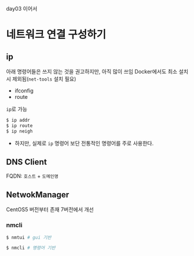 day03 이어서

# 네트워크 연결 구성하기

## ip

아래 명령어들은 쓰지 않는 것을 권고하지만, 아직 많이 쓰임
Docker에서도 최소 설치 시 제외됨(`net-tools` 설치 필요)
- ifconfig
- route

`ip`로 가능
```bash
$ ip addr
$ ip route
$ ip neigh
```
- 하지만, 실제로 `ip` 명령어 보단 전통적인 명령어를 주로 사용한다.

## DNS Client
FQDN: `호스트` + `도메인명`

## NetwokManager
CentOS5 버전부터 존재
7버전에서 개선

### nmcli
```bash
$ nmtui # gui 기반

$ nmcli # 명령어 기반
```

<!--stackedit_data:
eyJoaXN0b3J5IjpbLTE0MjUwMDIxNjQsLTE2MjAwNjc0NCwtOD
Q5Mjc1NTIwLDEzNjA2NTgwMTcsLTIwODg3NDY2MTJdfQ==
-->